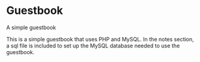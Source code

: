 # Guestbook
A simple guestbook

This is a simple guestbook that uses PHP and MySQL. In the notes section, a sql file is included to set up the MySQL database needed to use the guestbook.
